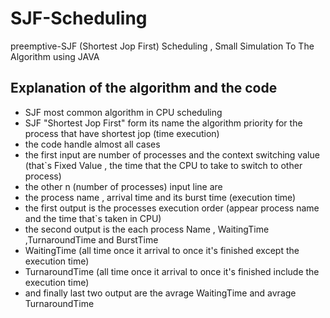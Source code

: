 # SJF-Scheduling
preemptive-SJF (Shortest Jop First) Scheduling , Small Simulation To The Algorithm using JAVA
## Explanation of the algorithm and the code
- SJF most common algorithm in CPU scheduling 
- SJF "Shortest Jop First" form its name the algorithm priority for the process that have shortest jop (time execution)
- the code handle almost all cases 
- the first input are number of processes and the context switching value (that`s Fixed Value , the time that the CPU to take to switch to other process)
- the other n (number of processes) input line are
- the process name , arrival time and its burst time (execution time)
- the first output is the processes execution order (appear process name and the time that`s taken in CPU)
- the second output is the each process Name , WaitingTime ,TurnaroundTime and BurstTime
- WaitingTime (all time once it arrival to once it's finished except the execution time)
- TurnaroundTime (all time once it arrival to once it's finished include the execution time)
- and finally last two output are the avrage WaitingTime and avrage TurnaroundTime

